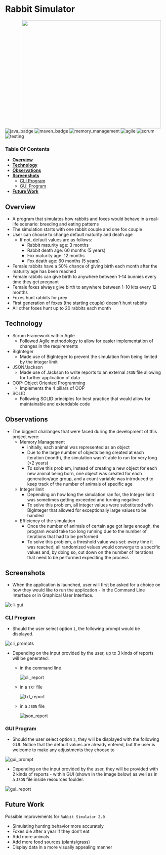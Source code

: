 # Rabbit Simulator

<img align="right" width="450" height="350" src="https://github.com/janjakovacevic/Rabbit-Population-Explosion/blob/dev/rabbit%20assets/24843973-5114-4226-987b-d5e6bd13ed77_200x200.png">

![java_badge](https://img.shields.io/badge/-Java-lightgrey?style=for-the-badge&logo=appveyor)
![maven_badge](https://img.shields.io/badge/-Maven-yellow?style=for-the-badge&logo=appveyor) 
![memory_management](https://img.shields.io/badge/-Memory%20Management-orange?style=for-the-badge&logo=appveyor)
![agile](https://img.shields.io/badge/-Agile-blue?style=for-the-badge&logo=appveyor)
![scrum](https://img.shields.io/badge/-Scrum-red?style=for-the-badge&logo=appveyor)
![testing](https://img.shields.io/badge/-Testing-green?style=for-the-badge&logo=appveyor)


### **Table Of Contents**
  * [**Overview**](#overview)
  * [**Technology**](#technology)
  * [**Observations**](#observations)
  * [**Screenshots**](#screenshots)
      - [CLI Program](#cli-program)
      - [GUI Program](#gui-program)
  * [**Future Work**](#future-work)


## **Overview**
- A program that simulates how rabbits and foxes would behave in a real-life scenario: breeding and eating patterns
- The simulation starts with one rabbit couple and one fox couple
- User can choose to change default maturity and death age
  - If not, default values are as follows:
    - Rabbit maturity age: 3 months
    - Rabbit death age: 60 months (5 years)
    - Fox maturity age: 12 months
    - Fox death age: 60 months (5 years)
- Female rabbits have a 50% chance of giving birth each month after the maturity age has been reached
- Female rabbits can give birth to anywhere between 1-14 bunnies every time they get pregnant
- Female foxes always give birth to anywhere between 1-10 kits every 12 months
- Foxes hunt rabbits for prey
- First generation of foxes (the starting couple) doesn't hunt rabbits
- All other foxes hunt up to 20 rabbits each month

## **Technology**
- Scrum Framework within Agile
  - Followed Agile methodology to allow for easier implementation of changes in the requirements
- BigInteger
  - Made use of BigInteger to prevent the simulation from being limited by the integer limit
- JSON/Jackson
  - Made use of Jackson to write reports to an external `JSON` file allowing for further application of data
- OOP: Object Oriented Programming
  - Implements the 4 pillars of OOP
- SOLID
  - Following SOLID principles for best practice that would allow for maintainable and extendable code

## **Observations**
- The biggest challanges that were faced during the development of this project were:
  - Memory Management
    - Initially, each animal was represented as an object 
    - Due to the large number of objects being created at each iteration (month), the simulation wasn't able to run for very long (<2 years)
    - To solve this problem, instead of creating a new object for each new animal being born, one object was created for each generation/age group, and a count variable was introduced to keep track of the number of animals of specific age
  - Integer limit
    - Depending on how long the simulation ran for, the Integer limit was sometimes getting exceeded and turning negative
    - To solve this problem, all integer values were substituted with BigInteger that allowed for exceptionally large values to be handled
  - Efficiency of the simulation
    - Once the number of animals of certain age got large enough, the program would take too long running due to the number of iterations that had to be performed
    - To solve this problem, a threshold value was set: every time it was reached, all randomized values would converge to a specific values and, by doing so, cut down on the number of iterations that need to be performed expediting the process


## **Screenshots**
- When the application is launched, user will first be asked for a choice on how they would like to run the application - in the Command Line Interface or in Graphical User Interface.

![cli-gui](https://github.com/janjakovacevic/Rabbit-Population-Explosion/blob/dev/rabbit%20assets/cli-gui.png)

### **CLI Program**
- Should the user select option `1`, the following prompt would be displayed.

![cli_prompts](https://github.com/janjakovacevic/Rabbit-Population-Explosion/blob/dev/rabbit%20assets/cli-prompts.png)

- Depending on the input provided by the user, up to 3 kinds of reports will be generated:
    - in the command line
    
        ![cli_report](https://github.com/janjakovacevic/Rabbit-Population-Explosion/blob/dev/rabbit%20assets/cli-report.png)
        
    - in a `TXT` file
    
        ![txt_report](https://github.com/janjakovacevic/Rabbit-Population-Explosion/blob/dev/rabbit%20assets/txt-report.png)
        
    - in a `JSON` file
        
        ![json_report](https://github.com/janjakovacevic/Rabbit-Population-Explosion/blob/dev/rabbit%20assets/json-report.png)


### **GUI Program**
- Should the user select option `2`, they will be displayed with the following GUI. Notice that the default values are already entered, but the user is welcome to make any adjustments they choose to

![gui_prompt](https://github.com/janjakovacevic/Rabbit-Population-Explosion/blob/dev/rabbit%20assets/gui-prompts.png)

- Depending on the input provided by the user, they will be provided with 2 kinds of reports - within GUI (shown in the image below) as well as in a `JSON` file inside resources foulder.
    
![gui_report](https://github.com/janjakovacevic/Rabbit-Population-Explosion/blob/dev/rabbit%20assets/gui-report.png)


## **Future Work**
Possible improvements for `Rabbit Simulator 2.0`
- Simulating hunting behavior more accurately
- Foxes die after a year if they don’t eat
- Add more animals
- Add more food sources (plants/grass)
- Display data in a more visually appealing manner
